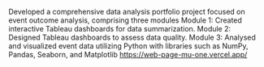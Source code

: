 Developed a comprehensive data analysis portfolio project focused on event outcome analysis, comprising three modules
Module 1: Created interactive Tableau dashboards for data summarization.
Module 2: Designed Tableau dashboards to assess data quality.
Module 3: Analysed and visualized event data utilizing Python with libraries such as NumPy, Pandas, Seaborn, and Matplotlib
https://web-page-mu-one.vercel.app/
